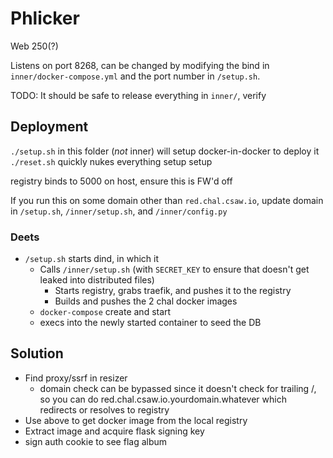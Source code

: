 # Phlicker

Web 250(?)

Listens on port 8268, can be changed by modifying the bind in `inner/docker-compose.yml` and the port number in `/setup.sh`.

TODO: It should be safe to release everything in `inner/`, verify


## Deployment
`./setup.sh` in this folder (_not_ inner) will setup docker-in-docker to deploy it
`./reset.sh` quickly nukes everything setup setup

registry binds to 5000 on host, ensure this is FW'd off

If you run this on some domain other than `red.chal.csaw.io`, update domain in `/setup.sh`, `/inner/setup.sh`, and `/inner/config.py`

### Deets
* `/setup.sh` starts dind, in which it
    * Calls `/inner/setup.sh` (with `SECRET_KEY` to ensure that doesn't get leaked into distributed files)
        * Starts registry, grabs traefik, and pushes it to the registry
        * Builds and pushes the 2 chal docker images
    * `docker-compose` create and start
    * execs into the newly started container to seed the DB


## Solution

* Find proxy/ssrf in resizer
    * domain check can be bypassed since it doesn't check for trailing /, so you can do red.chal.csaw.io.yourdomain.whatever which redirects or resolves to registry
* Use above to get docker image from the local registry
* Extract image and acquire flask signing key
* sign auth cookie to see flag album
